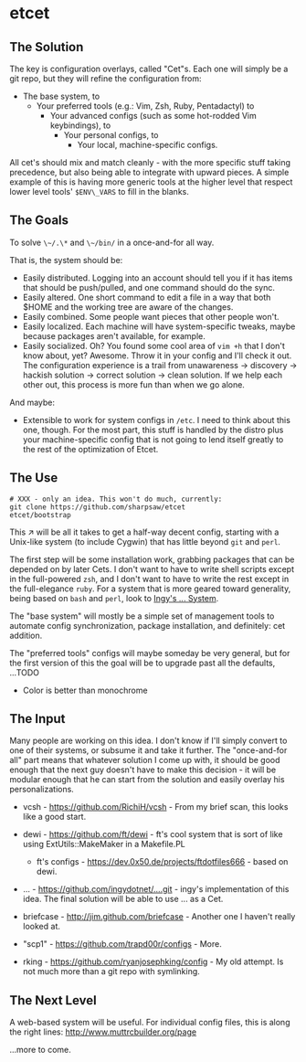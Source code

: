 etcet
=====

The Solution
------------

The key is configuration overlays, called "Cet"s. Each one will simply be a
git repo, but they will refine the configuration from:

- The base system, to
  - Your preferred tools (e.g.: Vim, Zsh, Ruby, Pentadactyl) to
     - Your advanced configs (such as some hot-rodded Vim keybindings), to
        - Your personal configs, to
            - Your local, machine-specific configs.

All cet's should mix and match cleanly - with the more specific stuff taking
precedence, but also being able to integrate with upward pieces. A simple
example of this is having more generic tools at the higher level that respect
lower level tools' `$ENV\_VARS` to fill in the blanks.

The Goals
-----------

To solve `\~/.\*` and `\~/bin/` in a once-and-for all way.

That is, the system should be:

- Easily distributed. Logging into an account should tell you if it
  has items that should be push/pulled, and one command should do the
  sync.
- Easily altered. One short command to edit a file in a way that both
  $HOME and the working tree are aware of the changes.
- Easily combined. Some people want pieces that other people won't.
- Easily localized. Each machine will have system-specific tweaks,
  maybe because packages aren't available, for example.
- Easily socialized. Oh? You found some cool area of `vim +h` that I don't
  know about, yet? Awesome. Throw it in your config and I'll check it out.
  The configuration experience is a trail from unawareness → discovery →
  hackish solution → correct solution → clean solution. If we help each other
  out, this process is more fun than when we go alone.

And maybe:
- Extensible to work for system configs in `/etc`. I need to think about this
  one, though. For the most part, this stuff is handled by the distro plus
  your machine-specific config that is not going to lend itself greatly to the
  rest of the optimization of Etcet.

The Use
-------

    # XXX - only an idea. This won't do much, currently:
    git clone https://github.com/sharpsaw/etcet
    etcet/bootstrap

This ↗ will be all it takes to get a half-way decent config, starting with a
Unix-like system (to include Cygwin) that has little beyond `git` and `perl`. 

The first step will be some installation work, grabbing packages that can be
depended on by later Cets. I don't want to have to write shell scripts except
in the full-powered `zsh`, and I don't want to have to write the rest except
in the full-elegance `ruby`. For a system that is more geared toward
generality, being based on `bash` and `perl`, look to [Ingy's ... System](https://github.com/ingydotnet/....git).

The "base system" will mostly be a simple set of management tools to automate
config synchronization, package installation, and definitely: cet addition.

The "preferred tools" configs will maybe someday be very general, but for the
first version of this the goal will be to upgrade past all the defaults,
...TODO
- Color is better than monochrome 

The Input
----------

Many people are working on this idea. I don't know if I'll simply
convert to one of their systems, or subsume it and take it further. The
"once-and-for all" part means that whatever solution I come up with, it
should be good enough that the next guy doesn't have to make this
decision - it will be modular enough that he can start from the solution
and easily overlay his personalizations.

- vcsh - https://github.com/RichiH/vcsh - From my brief scan, this looks like
  a good start.

- dewi - https://github.com/ft/dewi - ft's cool system that is sort of like
  using ExtUtils::MakeMaker in a Makefile.PL
    - ft's configs - https://dev.0x50.de/projects/ftdotfiles666 - based on dewi.

- ... - https://github.com/ingydotnet/....git - ingy's implementation of this
  idea. The final solution will be able to use ... as a Cet.

- briefcase - http://jim.github.com/briefcase - Another one I haven't really
  looked at.

- "scp1" - https://github.com/trapd00r/configs - More.

- rking - https://github.com/ryanjosephking/config - My old attempt. Is not
  much more than a git repo with symlinking.

The Next Level
--------------

A web-based system will be useful. For individual config files, this is along
the right lines: http://www.muttrcbuilder.org/page

...more to come.
